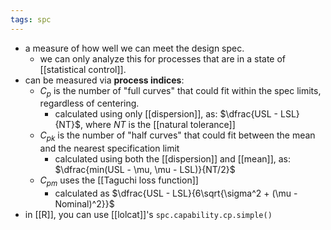 ```yaml
---
tags: spc
---
```


- a measure of how well we can meet the design spec.
	- we can only analyze this for processes that are in a state of [[statistical control]].
- can be measured via **process indices**:
	- $C_p$ is the number of "full curves" that could fit within the spec limits, regardless of centering.
		- calculated using only [[dispersion]], as: $\dfrac{USL - LSL}{NT}$, where $NT$ is the [[natural tolerance]]
	- $C_{pk}$ is the number of "half curves" that could fit between the mean and the nearest specification limit
		- calculated using both the [[dispersion]] and [[mean]], as: $\dfrac{min(USL - \mu, \mu - LSL)}{NT/2}$
	- $C_{pm}$ uses the [[Taguchi loss function]]
		- calculated as $\dfrac{USL - LSL}{6\sqrt{\sigma^2 + (\mu - Nominal)^2}}$
- in [[R]], you can use [[lolcat]]'s `spc.capability.cp.simple()`